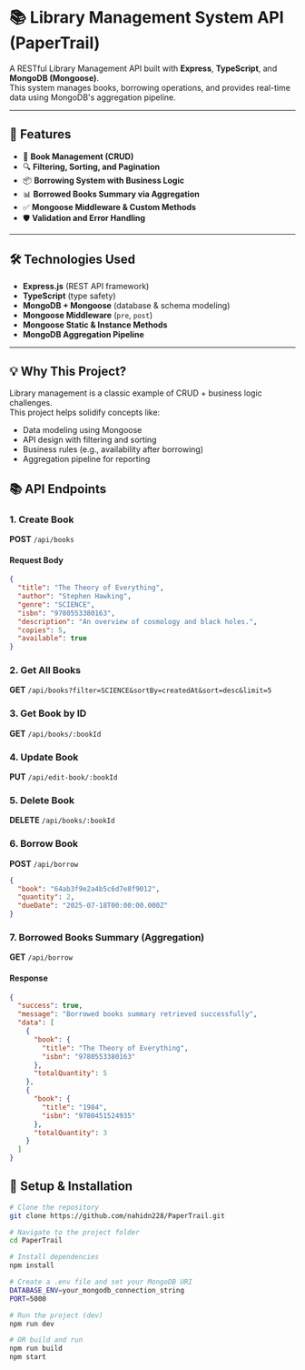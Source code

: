 # 📚 Library Management System API (PaperTrail)

A RESTful Library Management API built with **Express**, **TypeScript**, and **MongoDB (Mongoose)**.  
This system manages books, borrowing operations, and provides real-time data using MongoDB's aggregation pipeline.

---

## 🚀 Features

- 📖 **Book Management (CRUD)**
- 🔍 **Filtering, Sorting, and Pagination**
- 📦 **Borrowing System with Business Logic**
- 📊 **Borrowed Books Summary via Aggregation**
- ✅ **Mongoose Middleware & Custom Methods**
- 🛡️ **Validation and Error Handling**

---

## 🛠️ Technologies Used

- **Express.js** (REST API framework)
- **TypeScript** (type safety)
- **MongoDB + Mongoose** (database & schema modeling)
- **Mongoose Middleware** (`pre`, `post`)
- **Mongoose Static & Instance Methods**
- **MongoDB Aggregation Pipeline**

---

## 💡 Why This Project?

Library management is a classic example of CRUD + business logic challenges.  
This project helps solidify concepts like:
- Data modeling using Mongoose
- API design with filtering and sorting
- Business rules (e.g., availability after borrowing)
- Aggregation pipeline for reporting




## 📚 API Endpoints

### 1. Create Book

**POST** `/api/books`

#### Request Body
```json
{
  "title": "The Theory of Everything",
  "author": "Stephen Hawking",
  "genre": "SCIENCE",
  "isbn": "9780553380163",
  "description": "An overview of cosmology and black holes.",
  "copies": 5,
  "available": true
}

```

### 2. Get All Books

**GET** `/api/books?filter=SCIENCE&sortBy=createdAt&sort=desc&limit=5`


### 3.  Get Book by ID

**GET** `/api/books/:bookId`

### 4. Update Book
**PUT** `/api/edit-book/:bookId`


### 5. Delete Book
**DELETE** `/api/books/:bookId`


### 6. Borrow Book

**POST** `/api/borrow`

```json
{
  "book": "64ab3f9e2a4b5c6d7e8f9012",
  "quantity": 2,
  "dueDate": "2025-07-18T00:00:00.000Z"
}

```


### 7. Borrowed Books Summary (Aggregation)
**GET** `/api/borrow`

#### Response


```json
{
  "success": true,
  "message": "Borrowed books summary retrieved successfully",
  "data": [
    {
      "book": {
        "title": "The Theory of Everything",
        "isbn": "9780553380163"
      },
      "totalQuantity": 5
    },
    {
      "book": {
        "title": "1984",
        "isbn": "9780451524935"
      },
      "totalQuantity": 3
    }
  ]
}


```




## 🔧 Setup & Installation

```bash
# Clone the repository
git clone https://github.com/nahidn228/PaperTrail.git

# Navigate to the project folder
cd PaperTrail

# Install dependencies
npm install

# Create a .env file and set your MongoDB URI
DATABASE_ENV=your_mongodb_connection_string
PORT=5000

# Run the project (dev)
npm run dev

# OR build and run
npm run build
npm start
